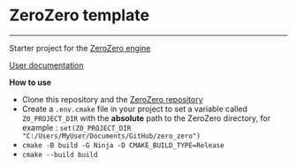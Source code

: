 # ZeroZero template
********************************************************

Starter project for the [ZeroZero engine](https://henrimichelon.github.io/ZeroZero/)

[User documentation](https://henrimichelon.github.io/ZeroZero/)

 **How to use**
 - Clone this repository and the [ZeroZero repository](https://github.com/HenriMichelon/zero_zero)
 - Create a `.env.cmake` file in your project to set a variable called `Z0_PROJECT_DIR` with the **absolute** path to the ZeroZero directory, for example : 
 `set(Z0_PROJECT_DIR "C:/Users/MyUser/Documents/GitHub/zero_zero")`
 - `cmake -B build -G Ninja -D CMAKE_BUILD_TYPE=Release`
 - `cmake --build build`

    
